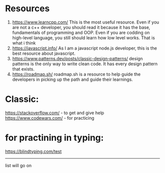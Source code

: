 # Resources
1) https://www.learncpp.com/
This is the most useful resource. Even if you are not a c++ developer, you should read it
because it has the base, fundamentals of programming and OOP. Even if you are codding on high-level language, you still should learn how low level works. That is what i think
2) https://javascript.info/
As I am a javascript node.js developer, this is the best resource about javascript.
3) https://www.patterns.dev/posts/classic-design-patterns/
design patterns is the only way to write clean code. 
It has every design pattern that exists.
4) https://roadmap.sh/
roadmap.sh is a resource to help guide the developers in picking up the path and guide their learnings.


# Classic:
https://stackoverflow.com/ - to get and give help
https://www.codewars.com/ - for practicing

# for practining in typing:
https://blindtyping.com/test

___
list will go on
